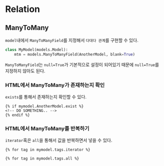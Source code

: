 # Relation

## ManyToMany

`model`내에서 `ManyToManyField`를 지정해서 `다대다 관계`를 구현할 수 있다.

```python
class MyModel(models.Model):
    mtm = models.ManyToManyField(AnotherModel, blank=True)
```

`ManyToManyField`는 `null=True`가 기본적으로 설정이 되어있기 때문에 `null=True`를 지정하지 않아도 된다.

### HTML에서 ManyToMany가 존재하는지 확인

`exists`를 통해서 존재하는지 확인할 수 있다.

```django
{% if mymodel.AnotherModel.exist %}
<!-- DO SOMETHING.. -->
{% endif %}
```

### HTML에서 ManyToMany를 반복하기

`iterator`혹은 `all`을 통해서 값을 반복하면서 넣을 수 있다.

```django
{% for tag in mymodel.tags.iterator %}
```

```django
{% for tag in mymodel.tags.all %}
```
